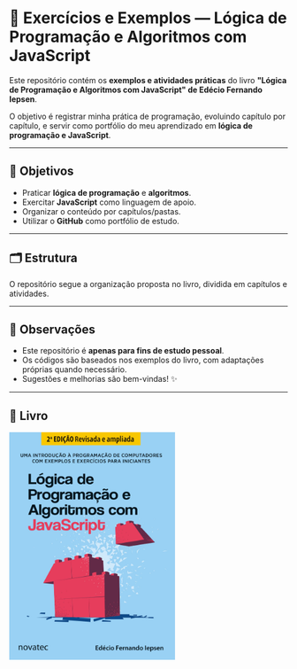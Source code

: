 # 📘 Exercícios e Exemplos — Lógica de Programação e Algoritmos com JavaScript

Este repositório contém os **exemplos e atividades práticas** do livro **"Lógica de Programação e Algoritmos com JavaScript" de Edécio Fernando Iepsen**.

O objetivo é registrar minha prática de programação, evoluindo capítulo por capítulo, e servir como portfólio do meu aprendizado em **lógica de programação e JavaScript**.

---

## 🚀 Objetivos
- Praticar **lógica de programação** e **algoritmos**.
- Exercitar **JavaScript** como linguagem de apoio.
- Organizar o conteúdo por capítulos/pastas.
- Utilizar o **GitHub** como portfólio de estudo.

---

## 🗂 Estrutura
O repositório segue a organização proposta no livro, dividida em capítulos e atividades.

---

## 📌 Observações
- Este repositório é **apenas para fins de estudo pessoal**.  
- Os códigos são baseados nos exemplos do livro, com adaptações próprias quando necessário.  
- Sugestões e melhorias são bem-vindas! ✨

---

## 📕 Livro

<img src="/assets/images/capaLivro.jpg" alt="Capa do livro 'Lógica de Programação e Algoritmos com JavaScript'" width="300" heigth="300">
